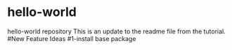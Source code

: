 # hello-world
hello-world repository
This is an update to the readme file from the tutorial. 
#New Feature Ideas
#1-install base package
